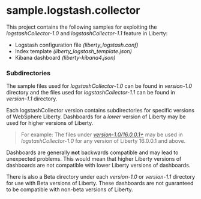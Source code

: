 # sample.logstash.collector

This project contains the following samples for exploiting the *logstashCollector-1.0* and *logstashCollector-1.1* feature in Liberty: 
* Logstash configuration file *(liberty_logstash.conf)*
* Index template *(liberty_logstash_template.json)*
* Kibana dashboard *(liberty-kibana4.json)*

### Subdirectories
The sample files used for *logstashCollector-1.0* can be found in *version-1.0* directory and the files used for *logstashCollector-1.1* can be found in *version-1.1* directory.


Each logstashCollector version contains subdirectories for specific versions of WebSphere Liberty. Dashboards for a *lower* version of Liberty may be used for higher versions of Liberty.

> For example:
The files under *[version-1.0/16.0.0.1+](version1.0/16.0.0.1+)* may be used in *logstashCollector-1.0* for any version of Liberty 16.0.0.1 and above.

Dashboards are generally **not** backwards compatible and may lead to unexpected problems. This would mean that higher Liberty versions of dashboards are not compatible with lower Liberty versions of dashboards.

There is also a Beta directory under each *version-1.0* or *version-1.1* directory for use with Beta versions of Liberty. These dashboards are not guaranteed to be compatible with non-beta versions of Liberty.
